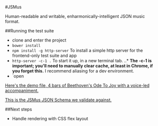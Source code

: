 #JSMus

Human-readable and writable, enharmonically-intelligent JSON music format.

##Running the test suite

* clone and enter the project
* `bower install`
* `npm install -g http-server` To install a simple http server for the frontend-only test suite and app
* `http-server -c-1 .` To start it up, in a new terminal tab.
..* **The -c-1 is important; you'll need to manually clear cache, at least in Chrome, if you forget this.** I recommend aliasing for a dev environment.
* `open 

[Here's the demo file, 4 bars of Beethoven's Ode To Joy with a voice-led accompaniment.](../blob/master/examples/OdeToJoy.json)

[This is the JSMus JSON Schema we validate against.](../blob/master/examples/OdeToJoy.json)

##Next steps
* Handle rendering with CSS flex layout